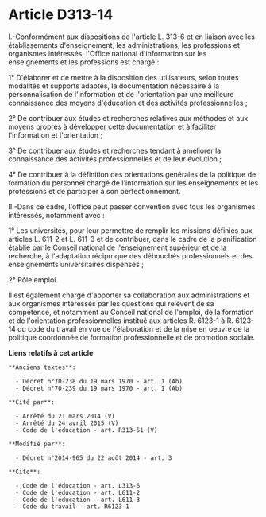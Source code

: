 # Article D313-14

I.-Conformément aux dispositions de l'article L. 313-6 et en liaison avec les établissements d'enseignement, les
administrations, les professions et organismes intéressés, l'Office national d'information sur les enseignements et les
professions est chargé : 

1° D'élaborer et de mettre à la disposition des utilisateurs, selon toutes modalités et supports adaptés, la documentation
nécessaire à la personnalisation de l'information et de l'orientation par une meilleure connaissance des moyens d'éducation
et des activités professionnelles ; 

2° De contribuer aux études et recherches relatives aux méthodes et aux moyens propres à développer cette documentation et à
faciliter l'information et l'orientation ; 

3° De contribuer aux études et recherches tendant à améliorer la connaissance des activités professionnelles et de leur
évolution ; 

4° De contribuer à la définition des orientations générales de la politique de formation du personnel chargé de l'information
sur les enseignements et les professions et de participer à son perfectionnement. 

II.-Dans ce cadre, l'office peut passer convention avec tous les organismes intéressés, notamment avec : 

1° Les universités, pour leur permettre de remplir les missions définies aux articles L. 611-2 et L. 611-3 et de contribuer,
dans le cadre de la planification établie par le Conseil national de l'enseignement supérieur et de la recherche, à
l'adaptation réciproque des débouchés professionnels et des enseignements universitaires dispensés ; 

2° Pôle emploi. 

Il est également chargé d'apporter sa collaboration aux administrations et aux organismes intéressés par les questions qui
relèvent de sa compétence, et notamment au Conseil national de l'emploi, de la formation et de l'orientation professionnelles
institué aux articles R. 6123-1 à R. 6123-14 du code du travail en vue de l'élaboration et de la mise en oeuvre de la
politique coordonnée de formation professionnelle et de promotion sociale.

**Liens relatifs à cet article**

	**Anciens textes**:

	  - Décret n°70-238 du 19 mars 1970 - art. 1 (Ab)
	  - Décret n°70-239 du 19 mars 1970 - art. 1 (Ab)

	**Cité par**:

	  - Arrêté du 21 mars 2014 (V)
	  - Arrêté du 24 avril 2015 (V)
	  - Code de l'éducation - art. R313-51 (V)

	**Modifié par**:

	  - Décret n°2014-965 du 22 août 2014 - art. 3

	**Cite**:

	  - Code de l'éducation - art. L313-6
	  - Code de l'éducation - art. L611-2
	  - Code de l'éducation - art. L611-3
	  - Code du travail - art. R6123-1
